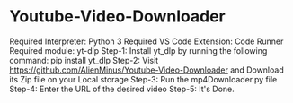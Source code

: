 # Youtube-Video-Downloader
Required Interpreter: Python 3
Required VS Code Extension: Code Runner
Required module: yt-dlp
Step-1: Install yt_dlp by running the following command:
                pip install yt_dlp
Step-2: Visit https://github.com/AlienMinus/Youtube-Video-Downloader and Download its Zip file on your Local storage
Step-3: Run the mp4Downloader.py file
Step-4: Enter the URL of the desired video
Step-5: It's Done.
